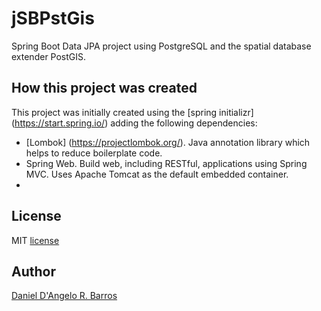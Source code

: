 # jSBPstGis

Spring Boot Data JPA project using PostgreSQL and the spatial database extender PostGIS.

## How this project was created

This project was initially created using the [spring initializr] (https://start.spring.io/) adding the following dependencies:

- [Lombok] (https://projectlombok.org/). Java annotation library which helps to reduce boilerplate code.
- Spring Web. Build web, including RESTful, applications using Spring MVC. Uses Apache Tomcat as the default embedded container.
-

## License

MIT [license](https://github.com/ddangelorb/gthbmining/blob/master/LICENSE)

## Author

[Daniel D'Angelo R. Barros](https://github.com/ddangelorb)
